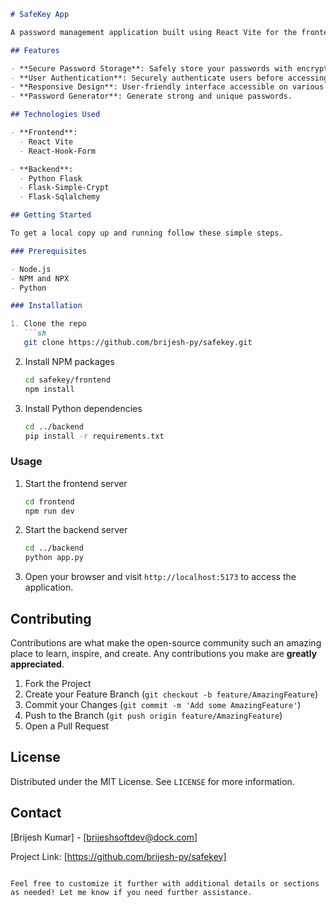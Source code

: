 ```markdown
# SafeKey App

A password management application built using React Vite for the frontend and Python Flask for the backend. Encryption is implemented using Flask-Simple-Crypt.

## Features

- **Secure Password Storage**: Safely store your passwords with encryption.
- **User Authentication**: Securely authenticate users before accessing their passwords.
- **Responsive Design**: User-friendly interface accessible on various devices.
- **Password Generator**: Generate strong and unique passwords.

## Technologies Used

- **Frontend**:
  - React Vite
  - React-Hook-Form

- **Backend**:
  - Python Flask
  - Flask-Simple-Crypt
  - Flask-Sqlalchemy

## Getting Started

To get a local copy up and running follow these simple steps.

### Prerequisites

- Node.js
- NPM and NPX
- Python

### Installation

1. Clone the repo
   ```sh
   git clone https://github.com/brijesh-py/safekey.git
   ```
2. Install NPM packages
   ```sh
   cd safekey/frontend
   npm install
   ```
3. Install Python dependencies
   ```sh
   cd ../backend
   pip install -r requirements.txt
   ```

### Usage

1. Start the frontend server
   ```sh
   cd frontend
   npm run dev
   ```
2. Start the backend server
   ```sh
   cd ../backend
   python app.py
   ```
3. Open your browser and visit `http://localhost:5173` to access the application.

## Contributing

Contributions are what make the open-source community such an amazing place to learn, inspire, and create. Any contributions you make are **greatly appreciated**.

1. Fork the Project
2. Create your Feature Branch (`git checkout -b feature/AmazingFeature`)
3. Commit your Changes (`git commit -m 'Add some AmazingFeature'`)
4. Push to the Branch (`git push origin feature/AmazingFeature`)
5. Open a Pull Request

## License

Distributed under the MIT License. See `LICENSE` for more information.

## Contact

[Brijesh Kumar] - [brijeshsoftdev@dock.com]

Project Link: [https://github.com/brijesh-py/safekey]
```

Feel free to customize it further with additional details or sections as needed! Let me know if you need further assistance.

